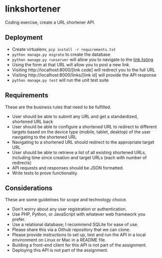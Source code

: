 # linkshortener
Coding exercise, create a URL shortener API.

## Deployment

* Create virtualenv, `pip install -r requirements.txt`
* `python manage.py migrate` to create the database
* `python manage.py runserver` will allow you to navigate to the [link listing](http://localhost:8000/links/)
* Using the form at that URL will allow you to post a new link
* Visiting http://localhost:8000/[link code] will redirect you to the full URL
* Visiting http://localhost:8000/links/[link id] will provide the API response
* `python manage.py test` will run the unit test suite

## Requirements
These are the business rules that need to be fulfilled.

* User should be able to submit any URL and get a standardized, shortened URL back
* User should be able to configure a shortened URL to redirect to different targets based on the device type (mobile, tablet, desktop) of the user navigating to the shortened URL
* Navigating to a shortened URL should redirect to the appropriate target URL
* User should be able to retrieve a list of all existing shortened URLs, including time since creation and target URLs (each with number of redirects)
* API requests and responses should be JSON formatted.
* Write tests to prove functionality.

## Considerations
These are some guidelines for scope and technology choice.

* Don't worry about any user registration or authentication.
* Use PHP, Python, or JavaScript with whatever web framework you prefer.
* Use a relational database; I recommend SQLite for ease of use.
* Please share this via a Github repository that we can clone.
* Please provide instructions to set up, test and run the API in a local environment on Linux or Mac in a README file.
* Building a front-end client for this API is not part of the assignment.
* Deploying this API is not part of the assignment.
